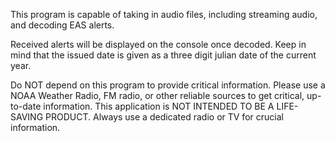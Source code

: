 ﻿This program is capable of taking in audio files, including streaming audio, and decoding EAS alerts.

Received alerts will be displayed on the console once decoded. Keep in mind that the issued date is given as a three digit julian date of the current year.

Do NOT depend on this program to provide critical information. Please use a NOAA Weather Radio, FM radio, or other reliable sources to get critical, up-to-date information.
This application is NOT INTENDED TO BE A LIFE-SAVING PRODUCT. Always use a dedicated radio or TV for crucial information.